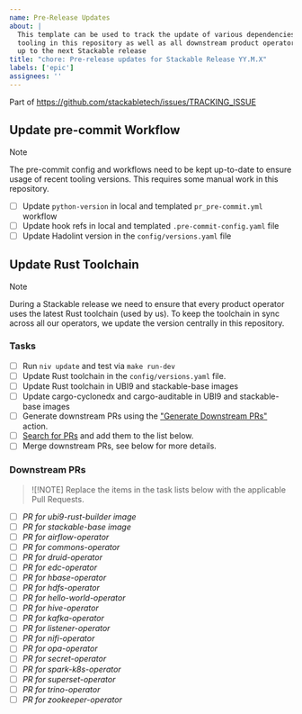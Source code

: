 ```yaml
---
name: Pre-Release Updates
about: |
  This template can be used to track the update of various dependencies and
  tooling in this repository as well as all downstream product operators leading
  up to the next Stackable release
title: "chore: Pre-release updates for Stackable Release YY.M.X"
labels: ['epic']
assignees: ''
---
```


<!--
    DO NOT REMOVE THIS COMMENT. It is intended for people who might copy/paste from the previous release issue.
    This was created by an issue template: https://github.com/stackabletech/operator-templating/issues/new/choose.
-->

<!--
    Replace 'TRACKING_ISSUE' with the applicable release tracking issue number.
-->

Part of <https://github.com/stackabletech/issues/TRACKING_ISSUE>

## Update pre-commit Workflow

> [!NOTE]
> The pre-commit config and workflows need to be kept up-to-date to ensure
> usage of recent tooling versions. This requires some manual work in this
> repository.

- [ ] Update `python-version` in local and templated `pr_pre-commit.yml` workflow
- [ ] Update hook refs in local and templated `.pre-commit-config.yaml` file
- [ ] Update Hadolint version in the `config/versions.yaml` file

## Update Rust Toolchain

> [!NOTE]
> During a Stackable release we need to ensure that every product operator uses
> the latest Rust toolchain (used by us). To keep the toolchain in sync across
> all our operators, we update the version centrally in this repository.

### Tasks

- [ ] Run `niv update` and test via `make run-dev`
- [ ] Update Rust toolchain in the `config/versions.yaml` file.
- [ ] Update Rust toolchain in  UBI9 and stackable-base images
- [ ] Update cargo-cyclonedx and cargo-auditable in UBI9 and stackable-base images
- [ ] Generate downstream PRs using the ["Generate Downstream PRs"](https://github.com/stackabletech/operator-templating/actions/workflows/generate_prs.yml) action.
- [ ] [Search for PRs](https://github.com/search?q=org%3Astackabletech%20sort%3Aupdated-desc%20is%3Apr%20is%3Aopen%20Update%20templated%20files&type=pullrequests) and add them to the list below.
- [ ] Merge downstream PRs, see below for more details.

### Downstream PRs

> ![!NOTE]
> Replace the items in the task lists below with the applicable Pull Requests.

<!--
    The following list was generated by:

    yq '.repositories[].name' config/repositories.yaml \
    | sort \
    | xargs -I {} echo "- [ ] _PR for {}_"
-->

- [ ] _PR for ubi9-rust-builder image_
- [ ] _PR for stackable-base image_
- [ ] _PR for airflow-operator_
- [ ] _PR for commons-operator_
- [ ] _PR for druid-operator_
- [ ] _PR for edc-operator_
- [ ] _PR for hbase-operator_
- [ ] _PR for hdfs-operator_
- [ ] _PR for hello-world-operator_
- [ ] _PR for hive-operator_
- [ ] _PR for kafka-operator_
- [ ] _PR for listener-operator_
- [ ] _PR for nifi-operator_
- [ ] _PR for opa-operator_
- [ ] _PR for secret-operator_
- [ ] _PR for spark-k8s-operator_
- [ ] _PR for superset-operator_
- [ ] _PR for trino-operator_
- [ ] _PR for zookeeper-operator_

